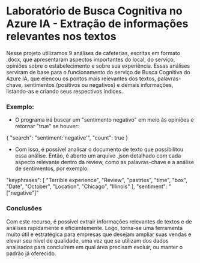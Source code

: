 # Laboratório de Busca Cognitiva no Azure IA - Extração de informações relevantes nos textos

Nesse projeto utilizamos 9 análises de cafeterias, escritas em formato .docx, que apresentaram aspectos importantes do local, do serviço, opiniões sobre o estabelecimento e sobre sua experiência. Essas análises serviram de base para o funcionamento do serviço de Busca Cognitiva do Azure IA, que elencou os pontos mais relevantes dos textos, palavras-chave, sentimentos (positivos ou negativos) e demais informações, listando-as e criando seus respectivos índices.

### Exemplo:

* O programa irá buscar um "sentimento negativo" em meio às opiniões e retornar "true" se houver:

{
 "search": "sentiment:'negative'",
 "count": true
}

* Com isso, é possível analisar o documento de texto que possibilitou essa análise. Então, é aberto um arquivo .json detalhado com cada aspecto relevante dentro da review, como as palavras-chave e a análise de sentimentos, por exemplo:

"keyphrases": [
        "Terrible experience",
        "Review",
        "pastries",
        "time",
        "box",
        "Date",
        "October",
        "Location",
        "Chicago",
        "Illinois"
      ],
      "sentiment": "[\"negative\"]"

### Conclusões

Com este recurso, é possível extrair informações relevantes de textos e de análises rapidamente e eficientemente. Logo, torna-se uma ferramenta muito útil e estratégica para empresas que desejam ampliar suas vendas e elevar seu nível de qualidade, uma vez que se utilizam dos dados analisados para concluírem em qual área precisam evoluir, ou manter o padrão já oferecido.
